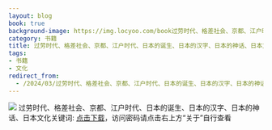 ```yaml
---
layout: blog
book: true
background-image: https://img.locyoo.com/book过劳时代、格差社会、京都、江户时代、日本的诞生、日本的汉字、日本的神话、日本文化关键词.jpg
category: 书籍
title: 过劳时代、格差社会、京都、江户时代、日本的诞生、日本的汉字、日本的神话、日本文化关键词
tags:
- 书籍
- 文化
redirect_from:
  - /2024/03/过劳时代、格差社会、京都、江户时代、日本的诞生、日本的汉字、日本的神话、日本文化关键词/
---
```

![](https://img.locyoo.com/book过劳时代、格差社会、京都、江户时代、日本的诞生、日本的汉字、日本的神话、日本文化关键词.jpg)
过劳时代、格差社会、京都、江户时代、日本的诞生、日本的汉字、日本的神话、日本文化关键词: <a name = "ref1" href="https://url18.ctfile.com/f/50983618-1380048997-d3739e?p=3619">点击下载</a>，访问密码请点击右上方“关于”自行查看